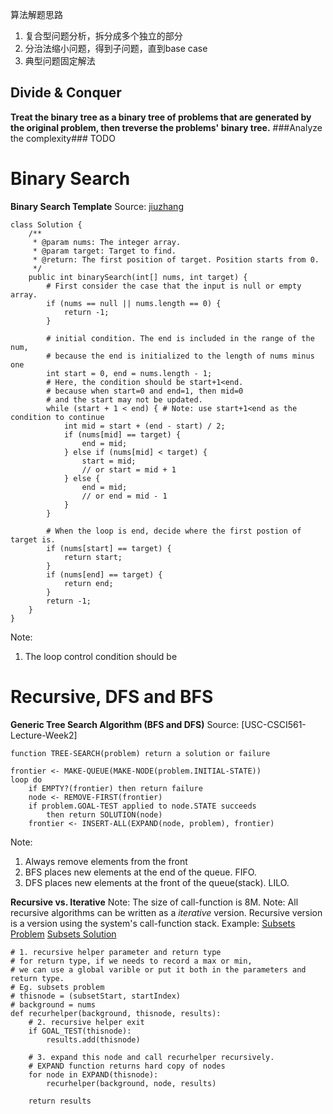 算法解题思路

1. 复合型问题分析，拆分成多个独立的部分
2. 分治法缩小问题，得到子问题，直到base case
3. 典型问题固定解法


## Divide & Conquer
**Treat the binary tree as a binary tree of problems that are generated by the original problem, then treverse the problems' binary tree.**
###Analyze the complexity###
TODO

# Binary Search
**Binary Search Template**
Source: [jiuzhang](http://www.jiuzhang.com/solutions/binary-search/)

```
class Solution {
    /**
     * @param nums: The integer array.
     * @param target: Target to find.
     * @return: The first position of target. Position starts from 0.
     */
    public int binarySearch(int[] nums, int target) {
        # First consider the case that the input is null or empty array.
        if (nums == null || nums.length == 0) {
            return -1;
        }
        
        # initial condition. The end is included in the range of the num, 
        # because the end is initialized to the length of nums minus one
        int start = 0, end = nums.length - 1;
        # Here, the condition should be start+1<end.
        # because when start=0 and end=1, then mid=0
        # and the start may not be updated.
        while (start + 1 < end) { # Note: use start+1<end as the condition to continue
            int mid = start + (end - start) / 2;
            if (nums[mid] == target) {
                end = mid;
            } else if (nums[mid] < target) {
                start = mid;
                // or start = mid + 1
            } else {
                end = mid;
                // or end = mid - 1
            }
        }
        
        # When the loop is end, decide where the first postion of target is.
        if (nums[start] == target) {
            return start;
        }
        if (nums[end] == target) {
            return end;
        }
        return -1;
    }
}
```
Note:
1. The loop control condition should be 

# Recursive, DFS and BFS

**Generic Tree Search Algorithm (BFS and DFS)**
Source: [USC-CSCI561-Lecture-Week2]

```
function TREE-SEARCH(problem) return a solution or failure

frontier <- MAKE-QUEUE(MAKE-NODE(problem.INITIAL-STATE))
loop do
    if EMPTY?(frontier) then return failure
    node <- REMOVE-FIRST(frontier)
    if problem.GOAL-TEST applied to node.STATE succeeds
        then return SOLUTION(node)
    frontier <- INSERT-ALL(EXPAND(node, problem), frontier)
```
Note:
1. Always remove elements from the front
2. BFS places new elements at the end of the queue. FIFO.
3. DFS places new elements at the front of the queue(stack). LILO.

**Recursive vs. Iterative**
Note: The size of call-function is 8M.
Note: All recursive algorithms can be written as a _iterative_ version. Recursive version is a version using the system's call-function stack.
Example: 
[Subsets Problem](http://www.lintcode.com/zh-cn/problem/subsets-ii/#)
[Subsets Solution](http://www.jiuzhang.com/solutions/subsets/)

```
# 1. recursive helper parameter and return type
# for return type, if we needs to record a max or min,
# we can use a global varible or put it both in the parameters and return type.
# Eg. subsets problem
# thisnode = (subsetStart, startIndex)
# background = nums
def recurhelper(background, thisnode, results):
    # 2. recursive helper exit
    if GOAL_TEST(thisnode):
        results.add(thisnode)
    
    # 3. expand this node and call recurhelper recursively.
    # EXPAND function returns hard copy of nodes
    for node in EXPAND(thisnode):
        recurhelper(background, node, results)
    
    return results
```